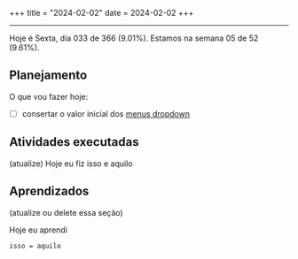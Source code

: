 +++
title = "2024-02-02"
date = 2024-02-02
+++

---

Hoje é Sexta, dia 033 de 366 (9.01%). Estamos na semana 05 de 52 (9.61%).

## Planejamento

O que vou fazer hoje:

- [ ] consertar o valor inicial dos [menus dropdown](https://github.com/OmnicodeSolutions/luisa_drf_flutter_client/blob/18bb9918660dda017b6cde2fa53c1a430571113c/lib/edit_snippet.dart#L198C25-L251C27)

## Atividades executadas

(atualize) Hoje eu fiz isso e aquilo

## Aprendizados

(atualize ou delete essa seção)

Hoje eu aprendi
```
isso = aquilo
```
